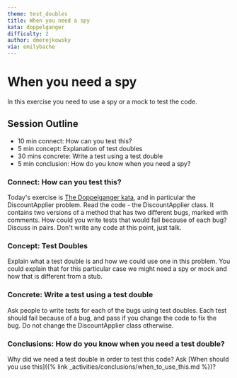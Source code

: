 ```yaml
---
theme: test_doubles
title: When you need a spy
kata: doppelganger
difficulty: 2
author: dmerejkowsky
via: emilybache
---
```


# When you need a spy

In this exercise you need to use a spy or a mock to test the code.

## Session Outline

* 10 min connect: How can you test this?
* 5 min concept: Explanation of test doubles
* 30 mins concrete: Write a test using a test double
* 5 min conclusion: How do you know when you need a spy?

### Connect: How can you test this?

Today's exercise is [The Doppelganger kata](https://github.com/dmerejkowsky/kata-doppelganger), and in particular the DiscountApplier problem. Read the code - the DiscountApplier class. It contains two versions of a method that has two different bugs, marked with comments. How could you write tests that would fail because of each bug? Discuss in pairs. Don't write any code at this point, just talk.

### Concept: Test Doubles

Explain what a test double is and how we could use one in this problem. You could explain that for this particular case we might need a spy or mock and how that is different from a stub.

### Concrete: Write a test using a test double

Ask people to write tests for each of the bugs using test doubles. Each test should fail because of a bug, and pass if you change the code to fix the bug. Do not change the DiscountApplier class otherwise.

### Conclusions: How do you know when you need a test double?

Why did we need a test double in order to test this code? Ask [When should you use this]({% link _activities/conclusions/when_to_use_this.md %})?